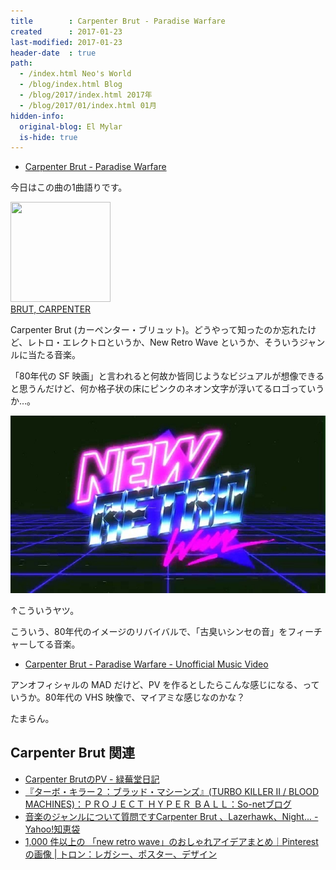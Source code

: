 ```yaml
---
title        : Carpenter Brut - Paradise Warfare
created      : 2017-01-23
last-modified: 2017-01-23
header-date  : true
path:
  - /index.html Neo's World
  - /blog/index.html Blog
  - /blog/2017/index.html 2017年
  - /blog/2017/01/index.html 01月
hidden-info:
  original-blog: El Mylar
  is-hide: true
---
```


- [Carpenter Brut - Paradise Warfare](https://youtube.com/watch?v=9jCuUwKNu2Y)

今日はこの曲の1曲語りです。

<div class="ad-amazon">
  <div class="ad-amazon-image">
    <a href="https://www.amazon.co.jp/dp/B071RZG6B6?tag=neos21-22&amp;linkCode=osi&amp;th=1&amp;psc=1">
      <img src="https://m.media-amazon.com/images/I/61TDTgKUWEL._SL160_.jpg" width="160" height="160">
    </a>
  </div>
  <div class="ad-amazon-info">
    <div class="ad-amazon-title">
      <a href="https://www.amazon.co.jp/dp/B071RZG6B6?tag=neos21-22&amp;linkCode=osi&amp;th=1&amp;psc=1">BRUT, CARPENTER</a>
    </div>
  </div>
</div>

Carpenter Brut (カーペンター・ブリュット)。どうやって知ったのか忘れたけど、レトロ・エレクトロというか、New Retro Wave というか、そういうジャンルに当たる音楽。

「80年代の SF 映画」と言われると何故か皆同じようなビジュアルが想像できると思うんだけど、何か格子状の床にピンクのネオン文字が浮いてるロゴっていうか…。

![Retro Wave](./23-02-01.jpg)

↑こういうヤツ。

こういう、80年代のイメージのリバイバルで、「古臭いシンセの音」をフィーチャーしてる音楽。

- [Carpenter Brut - Paradise Warfare - Unofficial Music Video](https://youtube.com/watch?v=jx-sUZTGUHY)

アンオフィシャルの MAD だけど、PV を作るとしたらこんな感じになる、っていうか。80年代の VHS 映像で、マイアミな感じなのかな？

たまらん。

## Carpenter Brut 関連

- [Carpenter BrutのPV - 緑蕪堂日記](http://ryokubudoh.hatenadiary.com/entry/2016/08/08/221052)
- [『ターボ・キラー２：ブラッド・マシーンズ』(TURBO KILLER II / BLOOD MACHINES)：ＰＲＯＪＥＣＴ ＨＹＰＥＲ ＢＡＬＬ：So-netブログ](http://hyper-ball.blog.so-net.ne.jp/2017-01-08)
- [音楽のジャンルについて質問ですCarpenter Brut 、Lazerhawk、Night... - Yahoo!知恵袋](http://detail.chiebukuro.yahoo.co.jp/qa/question_detail/q13165457953)
- [1,000 件以上の 「new retro wave」のおしゃれアイデアまとめ｜Pinterest の画像 | トロン：レガシー、ポスター、デザイン](https://jp.pinterest.com/jarllukeanderso/new-retro-wave/)
